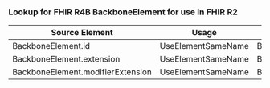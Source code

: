 ### Lookup for FHIR R4B BackboneElement for use in FHIR R2

| Source Element | Usage | Target |
| -------------- | ----- | ------ |
| BackboneElement.id | UseElementSameName | BackboneElement.id |
| BackboneElement.extension | UseElementSameName | BackboneElement.extension |
| BackboneElement.modifierExtension | UseElementSameName | BackboneElement.modifierExtension |
